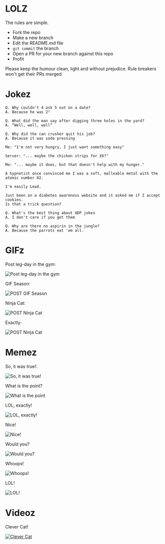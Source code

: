 # LOLZ

The rules are simple.

- Fork the repo
- Make a new branch
- Edit the README.md file
- `git commit` the branch
- Open a PR for your new branch against this repo
- Profit

Please keep the humour clean, light and without prejudice. Rule breakers won't get their PRs merged.

# Jokez

```
Q. Why couldn't 4 ask 5 out on a date?
A. Because he was 2²
```

```
Q. What did the man say after digging three holes in the yard?
A. “Well, well, well”
```

```
Q. Why did the can crusher quit his job?
A. Because it was soda pressing
```

```
Me: "I'm not very hungry, I just want something easy"

Server: "... maybe the chicken strips for £6?"

Me: "... maybe it does, but that doesn't help with my hunger."
```

```
A hypnotist once convinced me I was a soft, malleable metal with the atomic number 82.

I'm easily Lead.
```

```
Just been on a diabetes awareness website and it asked me if I accept cookies.
Is that a trick question?
```

```
Q. What's the best thing about UDP jokes
A. I don't care if you get them
```

```
Q. Why are there no aspirin in the jungle?
A. Because the parrots eat 'em all.
```

# GIFz

Post leg-day in the gym:

![Post leg-day in the gym](gifz/cats.gif)

GIF Season:

![POST GIF Season](gifz/gif-season.gif)

Ninja Cat:

![POST Ninja Cat](gifz/cat-backflip.gif)

Exactly:

![POST Ninja Cat](gifz/Fixing_bugs_in_production.gif)

# Memez

So, it was true!:

![So, it was true!](memes/nigerian-billions.jpg)

What is the point?

![What is the point](memes/pointless-code.jpg)

LOL, exactly!

![LOL, exactly!](memes/it-vs-user.jpg)

Nice!

![Nice!](memes/paperclips.jpg)

Would you?

![Would you?](memes/baby-names.jpg)

Whoops!

![Whoops!](memes/accidental-resignation.jpg)

LOL!

![LOL!](memes/bread.jpg)

# Videoz

Clever Cat!

[![Clever Cat](https://i.ytimg.com/vi/OKsyMxUX7R0/hqdefault.jpg)](https://www.youtube.com/watch?v=OKsyMxUX7R0)

